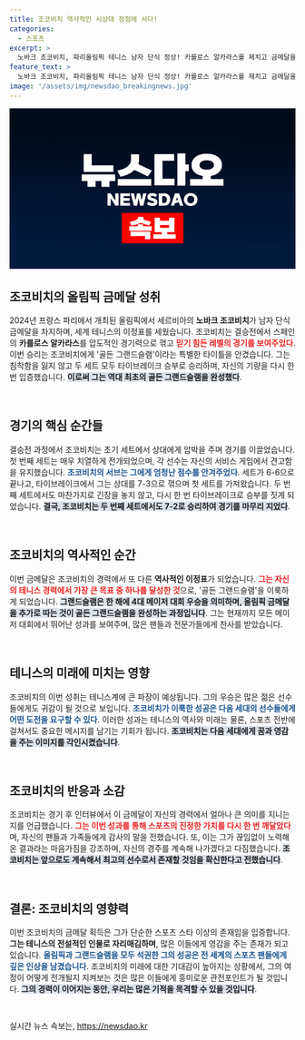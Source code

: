 ```yaml
---
title: 조코비치 역사적인 시상대 정점에 서다!
categories:
  - 스포츠
excerpt: >
  노바크 조코비치, 파리올림픽 테니스 남자 단식 정상! 카를로스 알카라스를 제치고 금메달을 차지하며 골든 그랜드슬램의 주인공이 되다. 이 역사적인 순간, 놓치지 마세요!
feature_text: >
  노바크 조코비치, 파리올림픽 테니스 남자 단식 정상! 카를로스 알카라스를 제치고 금메달을 차지하며 골든 그랜드슬램의 주인공이 되다. 이 역사적인 순간, 놓치지 마세요!
image: '/assets/img/newsdao_breakingnews.jpg'
---
```


<p><img src="/assets/img/newsdao_breakingnews.jpg" alt="ontimetimes 속보" /></p>

<h2 data-ke-size="size26">조코비치의 올림픽 금메달 성취</h2>

<p data-ke-size="size16">2024년 프랑스 파리에서 개최된 올림픽에서 세르비아의 <b>노바크 조코비치</b>가 남자 단식 금메달을 차지하며, 세계 테니스의 이정표를 세웠습니다. 조코비치는 결승전에서 스페인의 <b>카를로스 알카라스</b>를 압도적인 경기력으로 꺾고 <b><span style="color: #ee2323;">믿기 힘든 레벨의 경기를 보여주었다</span></b>. 이번 승리는 조코비치에게 '골든 그랜드슬램'이라는 특별한 타이틀을 안겼습니다. 그는 침착함을 잃지 않고 두 세트 모두 타이브레이크 승부로 승리하며, 자신의 기량을 다시 한 번 입증했습니다. <b><span style="background-color: #21538527;">이로써 그는 역대 최초의 골든 그랜드슬램을 완성했다</span></b>.</p>

<p data-ke-size="size16">&nbsp;</p>

<h2 data-ke-size="size26">경기의 핵심 순간들</h2>

<p data-ke-size="size16">결승전 과정에서 조코비치는 초기 세트에서 상대에게 압박을 주며 경기를 이끌었습니다. 첫 번째 세트는 매우 치열하게 전개되었으며, 각 선수는 자신의 서비스 게임에서 견고함을 유지했습니다. <b><span style="color: #1a5490;">조코비치의 서브는 그에게 엄청난 점수를 안겨주었다</span></b>. 세트가 6-6으로 끝나고, 타이브레이크에서 그는 상대를 7-3으로 꺾으며 첫 세트를 가져왔습니다. 두 번째 세트에서도 마찬가지로 긴장을 놓지 않고, 다시 한 번 타이브레이크로 승부를 짓게 되었습니다. <b><span style="background-color: #21538527;">결국, 조코비치는 두 번째 세트에서도 7-2로 승리하여 경기를 마무리 지었다</span></b>.</p>

<p data-ke-size="size16">&nbsp;</p>

<h2 data-ke-size="size26">조코비치의 역사적인 순간</h2>

<p data-ke-size="size16">이번 금메달은 조코비치의 경력에서 또 다른 <b>역사적인 이정표</b>가 되었습니다. <b><span style="color: #ee2323;">그는 자신의 테니스 경력에서 가장 큰 목표 중 하나를 달성한 것</span></b>으로, '골든 그랜드슬램'을 이룩하게 되었습니다. <b><span style="background-color: #21538527;">그랜드슬램은 한 해에 4대 메이저 대회 우승을 의미하며, 올림픽 금메달을 추가로 따는 것이 골든 그랜드슬램을 완성하는 과정입니다</span></b>. 그는 현재까지 모든 메이저 대회에서 뛰어난 성과를 보여주며, 많은 팬들과 전문가들에게 찬사를 받았습니다.</p>

<p data-ke-size="size16">&nbsp;</p>

<h2 data-ke-size="size26">테니스의 미래에 미치는 영향</h2>

<p data-ke-size="size16">조코비치의 이번 성취는 테니스계에 큰 파장이 예상됩니다. 그의 우승은 많은 젊은 선수들에게도 귀감이 될 것으로 보입니다. <b><span style="color: #1a5490;">조코비치가 이룩한 성공은 다음 세대의 선수들에게 어떤 도전을 요구할 수 있다</span></b>. 이러한 성과는 테니스의 역사와 미래는 물론, 스포츠 전반에 걸쳐서도 중요한 메시지를 남기는 기회가 됩니다. <b><span style="background-color: #21538527;">조코비치는 다음 세대에게 꿈과 영감을 주는 이미지를 각인시켰습니다</span></b>.</p>

<p data-ke-size="size16">&nbsp;</p>

<h2 data-ke-size="size26">조코비치의 반응과 소감</h2>

<p data-ke-size="size16">조코비치는 경기 후 인터뷰에서 이 금메달이 자신의 경력에서 얼마나 큰 의미를 지니는지를 언급했습니다. <b><span style="color: #ee2323;">그는 이번 성과를 통해 스포츠의 진정한 가치를 다시 한 번 깨달았다</span></b>며, 자신의 팬들과 가족들에게 감사의 말을 전했습니다. 또, 이는 그가 끊임없이 노력해온 결과라는 마음가짐을 강조하며, 자신의 경주를 계속해 나가겠다고 다짐했습니다. <b><span style="background-color: #21538527;">조코비치는 앞으로도 계속해서 최고의 선수로서 존재할 것임을 확신한다고 전했습니다</span></b>.</p>

<p data-ke-size="size16">&nbsp;</p>

<h2 data-ke-size="size26">결론: 조코비치의 영향력</h2>

<p data-ke-size="size16">이번 조코비치의 금메달 획득은 그가 단순한 스포츠 스타 이상의 존재임을 입증합니다. <b>그는 테니스의 전설적인 인물로 자리매김하며</b>, 많은 이들에게 영감을 주는 존재가 되고 있습니다. <b><span style="color: #1a5490;">올림픽과 그랜드슬램을 모두 석권한 그의 성공은 전 세계의 스포츠 팬들에게 깊은 인상을 남겼습니다</span></b>. 조코비치의 미래에 대한 기대감이 높아지는 상황에서, 그의 여정이 어떻게 전개될지 지켜보는 것은 많은 이들에게 흥미로운 관전포인트가 될 것입니다. <b><span style="background-color: #21538527;">그의 경력이 이어지는 동안, 우리는 많은 기적을 목격할 수 있을 것입니다</span></b>.</p>

<p data-ke-size="size16">&nbsp;</p>
실시간 뉴스 속보는, <a href="https://newsdao.kr" rel="dofollow">https://newsdao.kr</a>


